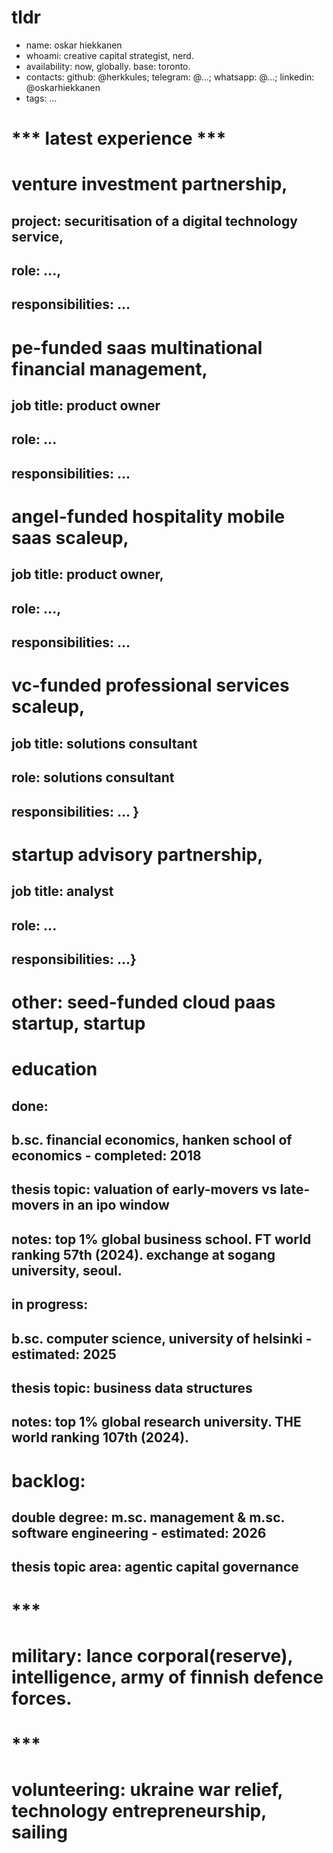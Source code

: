 # tldr

- name: oskar hiekkanen
- whoami: creative capital strategist, nerd.
- availability: now, globally. base: toronto.
- contacts: github: @herkkules; telegram: @...; whatsapp: @...; linkedin: @oskarhiekkanen
- tags: ...


# *** latest experience ***

# venture investment partnership,
## project: securitisation of a digital technology service,
## role: ...,
## responsibilities: ... 

# pe-funded saas multinational financial management,
## job title: product owner
## role: ...
## responsibilities: ... 

# angel-funded hospitality mobile saas scaleup,
## job title: product owner,
## role: ...,
## responsibilities: ... 

# vc-funded professional services scaleup,
## job title: solutions consultant
## role: solutions consultant
## responsibilities: ... }

# startup advisory partnership,
## job title: analyst
## role: ...
## responsibilities: ...}

# other: seed-funded cloud paas startup, startup 

# education

## done:
## b.sc. financial economics, hanken school of economics - completed: 2018
## thesis topic: valuation of early-movers vs late-movers in an ipo window
## notes: top 1% global business school. FT world ranking 57th (2024). exchange at sogang university, seoul.

## in progress:
## b.sc. computer science, university of helsinki - estimated: 2025
## thesis topic: business data structures
## notes: top 1% global research university. THE world ranking 107th (2024).

# backlog:
## double degree: m.sc. management & m.sc. software engineering - estimated: 2026
## thesis topic area: agentic capital governance

# ***


# military: lance corporal(reserve), intelligence, army of finnish defence forces.

# *** 


# volunteering: ukraine war relief, technology entrepreneurship, sailing